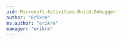 ```yaml
---
uid: Microsoft.Activities.Build.Debugger
author: "Erikre"
ms.author: "erikre"
manager: "erikre"
---
```

